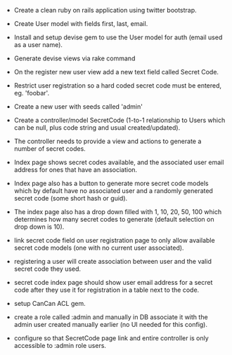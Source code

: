 * Create a clean ruby on rails application using twitter bootstrap.
 
* Create User model with fields first, last, email.
 
* Install and setup devise gem to use the User model for auth (email used as a user name).
 
* Generate devise views via rake command
 
* On the register new user view add a new text field called Secret Code.
 
* Restrict user registration so a hard coded secret code must be entered, eg. 'foobar'.
 
* Create a new user with seeds called 'admin'
 
* Create a controller/model SecretCode (1-to-1 relationship to Users which can be null, plus code string and usual created/updated).
 
* The controller needs to provide a view and actions to generate a number of secret codes.
 
* Index page shows secret codes available, and the associated user email address for ones that have an association.
 
* Index page also has a button to generate more secret code models which by default have no associated user and a randomly generated secret code (some short hash or guid).
 
* The index page also has a drop down filled with 1, 10, 20, 50, 100 which determines how many secret codes to generate (default selection on drop down is 10).
 
* link secret code field on user registration page to only allow available secret code models (one with no current user associated).
 
* registering a user will create association between user and the valid secret code they used.
 
* secret code index page should show user email address for a secret code after they use it for registration in a table next to the code.
 
* setup CanCan ACL gem.
 
* create a role called :admin and manually in DB associate it with the admin user created manually earlier (no UI needed for this config).
 
* configure so that SecretCode page link and entire controller is only accessible to :admin role users.
